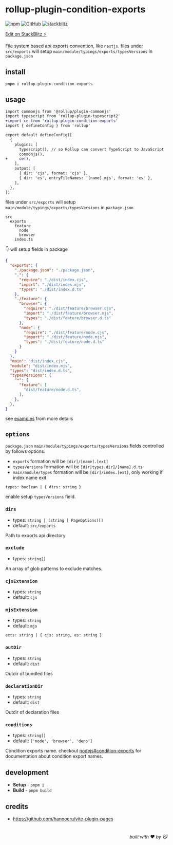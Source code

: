 # rollup-plugin-condition-exports

[![npm](https://img.shields.io/npm/v/rollup-plugin-condition-exports)](https://github.com/JiangWeixian/rollup-plugin-condition-exports) [![GitHub](https://img.shields.io/npm/l/rollup-plugin-condition-exports)](https://github.com/JiangWeixian/rollup-plugin-condition-exports) [![stackblitz](https://img.shields.io/badge/%E2%9A%A1%EF%B8%8Fstackblitz-online-blue)](https://stackblitz.com/github/JiangWeixian/rollup-plugin-condition-exports)

[Edit on StackBlitz ⚡️](https://stackblitz.com/github/JiangWeixian/rollup-plugin-condition-exports)

File system based api exports convention, like `nextjs`. files under `src/exports` will setup `main/module/typings/exports/typesVersions` in `package.json`

## install

```console
pnpm i rollup-plugin-condition-exports
```

## usage

```diff
import commonjs from '@rollup/plugin-commonjs'
import typescript from 'rollup-plugin-typescript2'
+import ce from 'rollup-plugin-condition-exports'
import { defineConfig } from 'rollup'

export default defineConfig([
  {
    plugins: [
      typescript(), // so Rollup can convert TypeScript to JavaScript
      commonjs(),
+     ce(),
    ],
    output: [
      { dir: 'cjs', format: 'cjs' },
      { dir: 'es', entryFileNames: '[name].mjs', format: 'es' },
    ],
  },
])
```

files under `src/exports` will setup `main/module/typings/exports/typesVersions` in `package.json`

```console
src
  exports
    feature
      node
      browser
    index.ts
```

👇 will setup fields in package

```json
{
  "exports": {
    "./package.json": "./package.json",
    ".": {
      "require": "./dist/index.cjs",
      "import": "./dist/index.mjs",
      "types": "./dist/index.d.ts"
    },
    "./feature": {
      "browser": {
        "require": "./dist/feature/browser.cjs",
        "import": "./dist/feature/browser.mjs",
        "types": "./dist/feature/browser.d.ts"
      },
      "node": {
        "require": "./dist/feature/node.cjs",
        "import": "./dist/feature/node.mjs",
        "types": "./dist/feature/node.d.ts"
      }
    }
  },
  "main": "dist/index.cjs",
  "module": "dist/index.mjs",
  "types": "dist/index.d.ts",
  "typesVersions": {
    "*": {
      "feature": [
        "dist/feature/node.d.ts",
      ],
    },
  },
}
```

see [examples](https://github.com/JiangWeixian/rollup-plugin-condition-exports/examples/basic) from more details

## `options`

`package.json` `main/module/typings/exports/typesVersions` fields controlled by follows options.

- `exports` formation will be `[dir]/[name].[ext]`
- `typesVersions` formation will be `[dir|types.dir]/[name].d.ts`
- `main/module/types` formation will be `[dir]/index.[ext]`, only working if index name exit

`types: boolean | { dirs: string }`

enable setup `typesVersions` field.

### `dirs`

- types: `string | (string | PageOptions)[]`
- default: `src/exports`

Path to exports api directory

### `exclude`

- types: `string[]`

An array of glob patterns to exclude matches.

### `cjsExtension`

- types: `string`
- default: `cjs`

### `mjsExtension`

- types: `string`
- default: `mjs`

`exts: string | { cjs: string, es: string }`

### `outDir`

- types: `string`
- default: `dist`

Outdir of bundled files


### `declarationDir`

- types: `string`
- default: `dist`

Outdir of declaration files

### `conditions`

- types: `string[]`
- default: `['node', 'browser', 'deno']`

Condition exports name. checkout [nodejs#condition-exports](https://nodejs.org/api/packages.html#conditional-exports) for documentation about condition export names.

## development

- **Setup** - `pnpm i`
- **Build** - `pnpm build`

## credits

- <https://github.com/hannoeru/vite-plugin-pages>

# 
<div align='right'>

*built with ❤️ by 😼*

</div>

